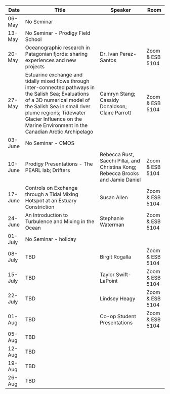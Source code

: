 Date  |  Title                                            |  Speaker                                                                                                |  Room
---------|-----------------------------------------------------|---------------------------------------------------------------------------------------------------------------------|------
06-May  | No Seminar
13-May  | No Seminar - Prodigy Field School
20-May  | Oceanographic research in Patagonian fjords: sharing experiences and new projects | Dr. Ivan Perez-Santos | Zoom & ESB 5104
27-May  | Estuarine exchange and tidally mixed flows through inter-connected pathways in the Salish Sea; Evaluations of a 3D numerical model of the Salish Sea in small river plume regions; Tidewater Glacier Influence on the Marine Environment in the Canadian Arctic Archipelago | Camryn Stang; Cassidy Donaldson; Claire Parrott | Zoom & ESB 5104
03-June  | No Seminar - CMOS
10-June  | Prodigy Presentations - The PEARL lab; Drifters | Rebecca Rust, Sacchi Pillai, and Christina Kong; Rebecca Brooks and Jamie Daniel | Zoom & ESB 5104
17-June  | Controls on Exchange through a Tidal Mixing Hotspot at an Estuary Constriction | Susan Allen | Zoom & ESB 5104
24-June  | An Introduction to Turbulence and Mixing in the Ocean | Stephanie Waterman | Zoom & ESB 5104
01-July  | No Seminar - holiday
08-July  | TBD | Birgit Rogalla | Zoom & ESB 5104
15-July  | TBD | Taylor Swift-LaPoint | Zoom & ESB 5104
22-July  | TBD | Lindsey Heagy | Zoom & ESB 5104
01-Aug  | TBD | Co-op Student Presentations | Zoom & ESB 5104
05-Aug  | TBD |
12-Aug  | TBD |
19-Aug  | TBD |
26-Aug  | TBD |

